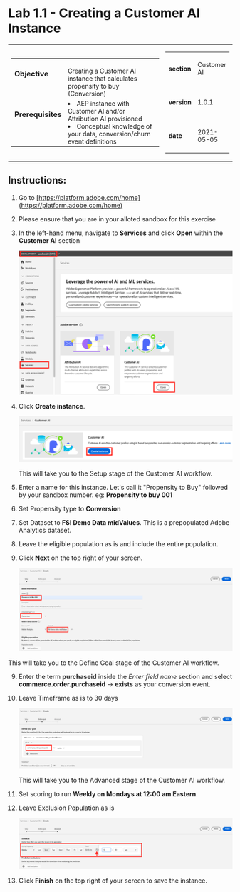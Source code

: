 Lab 1.1 - Creating a Customer AI Instance
==========
<table style="border-collapse: collapse; border: none;" class="tab" cellspacing="0" cellpadding="0">

<tr style="border: none;">

<div align="left">
<td width="600" style="border: none;">
<table>
<tbody valign="top">
      <tr width="500">
            <td valign="top"><h3>Objective</h3></td>
            <td valign="top"><br>Creating a Customer AI instance that calculates propensity to buy (Conversion)
            </td>
     </tr>
     <tr width="500">
           <td valign="top"><h3>Prerequisites</h3></td>
           <td valign="top">
                            <li>AEP instance with Customer AI and/or Attribution AI provisioned
                            <br>
                            <li>Conceptual knowledge of your data, conversion/churn event definitions
                            <br>
           </td>
     </tr>
</tbody>
</table>
</td>
</div>

<div align="right">
<td style="border: none;" valign="top">

<table>
<tbody valign="top">
      <tr>
            <td valign="middle" height="70"><b>section</b></td>
            <td valign="middle" height="70">Customer AI</td>
      </tr>
      <tr>
            <td valign="middle" height="70"><b>version</b></td>
            <td valign="middle" height="70">1.0.1</td>
      </tr>
      <tr>
            <td valign="middle" height="70"><b>date</b></td>
            <td valign="middle" height="70">2021-05-05</td>
      </tr>
</tbody>
</table>
</td>
</div>

</tr>
</table>

Instructions:
-----------------

1. Go to [https://platform.adobe.com/home](https://platform.adobe.com/home)

2. Please ensure that you are in your alloted sandbox for this exercise

3. In the left-hand menu, navigate to **Services** and click **Open** within the **Customer AI** section

      ![Demo](./images/1.png)
      
4. Click **Create instance**. 



      ![Demo](./images/2.png)
      
      
      This will take you to the Setup stage of the Customer AI workflow.
      
4. Enter a name for this instance. Let's call it "Propensity to Buy" followed by your sandbox number. eg: **Propensity to buy 001**
5. Set Propensity type to **Conversion**
6. Set Dataset to **FSI Demo Data midValues**. This is a prepopulated Adobe Analytics dataset.
7. Leave the eligible population as is and include the entire population.
8. Click **Next** on the top right of your screen.
      

      ![Demo](./images/3.png)
      
 This will take you to the Define Goal stage of the Customer AI workflow.
 
9. Enter the term **purchaseid** inside the *Enter field name* section and select **commerce.order.purchaseid** -> **exists** as your conversion event.
10. Leave Timeframe as is to 30 days     
      
      
      ![Demo](./images/4.png)
      
      This will take you to the Advanced  stage of the Customer AI workflow.
      
11. Set scoring to run **Weekly on Mondays at 12:00 am Eastern**.
12. Leave Exclusion Population as is
      
      
      ![Demo](./images/5.png) 
 
 
4. Click **Finish** on the top right of your screen to save the instance.
      
      
  
